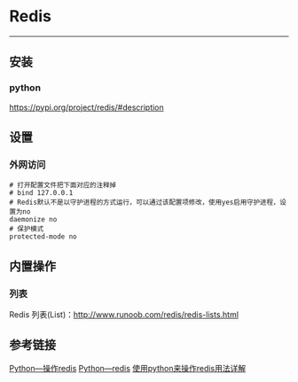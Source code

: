 # Redis
***
## 安装
### python
https://pypi.org/project/redis/#description

## 设置
### 外网访问
```
# 打开配置文件把下面对应的注释掉
# bind 127.0.0.1 
# Redis默认不是以守护进程的方式运行，可以通过该配置项修改，使用yes启用守护进程，设置为no
daemonize no
# 保护模式
protected-mode no 
```

## 内置操作
### 列表
Redis 列表(List)：http://www.runoob.com/redis/redis-lists.html

## 参考链接
[Python—操作redis](https://www.cnblogs.com/melonjiang/p/5342505.html)
[Python—redis](http://www.cnblogs.com/melonjiang/p/5342383.html)
[使用python来操作redis用法详解](https://www.jianshu.com/p/2639549bedc8)